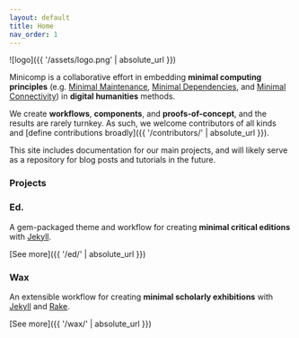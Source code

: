 ```yaml
---
layout: default
title: Home
nav_order: 1
---
```


![logo]({{ '/assets/logo.png' | absolute_url }})

Minicomp is a collaborative effort in embedding __minimal computing principles__ (e.g. [Minimal Maintenance](http://go-dh.github.io/mincomp/thoughts/2016/10/03/tldr/#minimal-maintenance), [Minimal Dependencies](http://go-dh.github.io/mincomp/thoughts/2016/10/03/tldr/#minimal-dependencies), and [Minimal Connectivity](http://go-dh.github.io/mincomp/thoughts/2016/10/03/tldr/#minimal-connectivity)) in __digital humanities__ methods.

We create __workflows__, __components__, and __proofs-of-concept__, and the results are rarely turnkey. As such, we welcome contributors of all kinds and [define contributions broadly]({{ '/contributors/' | absolute_url }}).

This site includes documentation for our main projects, and will likely serve as a repository for blog posts and tutorials in the future.

### Projects

### Ed.
A gem-packaged theme and workflow for creating __minimal critical editions__ with [Jekyll](http://jekyllrb.com/).

[See more]({{ '/ed/' | absolute_url }})

### Wax
An extensible workflow for creating __minimal scholarly exhibitions__ with [Jekyll](http://jekyllrb.com/) and [Rake](https://ruby.github.io/rake/).

[See more]({{ '/wax/' | absolute_url }})
